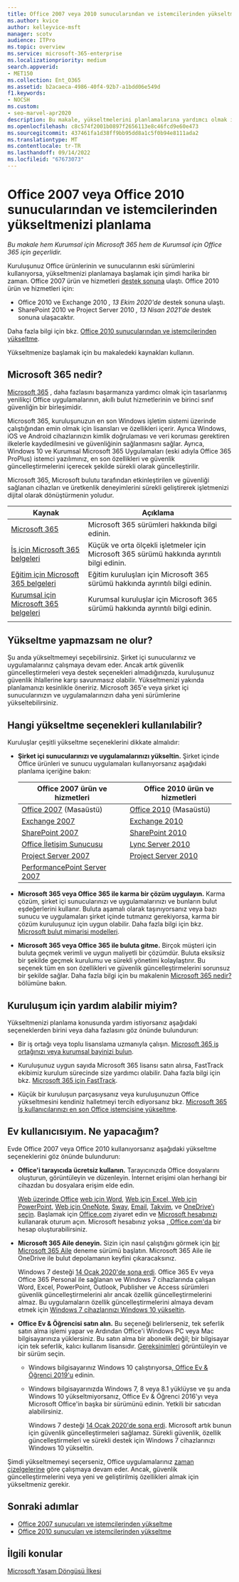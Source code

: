 ```yaml
---
title: Office 2007 veya 2010 sunucularından ve istemcilerinden yükseltmenizi planlama
ms.author: kvice
author: kelleyvice-msft
manager: scotv
audience: ITPro
ms.topic: overview
ms.service: microsoft-365-enterprise
ms.localizationpriority: medium
search.appverid:
- MET150
ms.collection: Ent_O365
ms.assetid: b2acaeca-4986-40f4-92b7-a1bdd06e549d
f1.keywords:
- NOCSH
ms.custom:
- seo-marvel-apr2020
description: Bu makale, yükseltmelerini planlamalarına yardımcı olmak için Office 2007 veya Office 2010 kullanan kullanıcılara yönelik kaynaklar içerir.
ms.openlocfilehash: c8c574f2001b0897f2656113e8c46fcd9e60e473
ms.sourcegitcommit: 437461fa1d38ff9bb95dd8a1c5f0b94e8111ada2
ms.translationtype: MT
ms.contentlocale: tr-TR
ms.lasthandoff: 09/14/2022
ms.locfileid: "67673073"
---
```

# <a name="plan-your-upgrade-from-office-2007-or-office-2010-servers-and-clients"></a>Office 2007 veya Office 2010 sunucularından ve istemcilerinden yükseltmenizi planlama

*Bu makale hem Kurumsal için Microsoft 365 hem de Kurumsal için Office 365 için geçerlidir.*

Kuruluşunuz Office ürünlerinin ve sunucularının eski sürümlerini kullanıyorsa, yükseltmenizi planlamaya başlamak için şimdi harika bir zaman. Office 2007 ürün ve hizmetleri [destek sonuna](upgrade-from-office-2007-servers-and-products.md) ulaştı. Office 2010 ürün ve hizmetleri için:

- Office 2010 ve Exchange 2010 *, 13 Ekim 2020'de* destek sonuna ulaştı. 
- SharePoint 2010 ve Project Server 2010 *, 13 Nisan 2021'de* destek sonuna ulaşacaktır. 

Daha fazla bilgi için bkz. [Office 2010 sunucularından ve istemcilerinden yükseltme](upgrade-from-office-2010-servers-and-products.md).

Yükseltmenize başlamak için bu makaledeki kaynakları kullanın.

## <a name="what-is-microsoft-365"></a>Microsoft 365 nedir?

[Microsoft 365](https://www.microsoft.com/microsoft-365) , daha fazlasını başarmanıza yardımcı olmak için tasarlanmış yenilikçi Office uygulamalarının, akıllı bulut hizmetlerinin ve birinci sınıf güvenliğin bir birleşimidir.

Microsoft 365, kuruluşunuzun en son Windows işletim sistemi üzerinde çalıştığından emin olmak için lisansları ve özellikleri içerir. Ayrıca Windows, iOS ve Android cihazlarınızın kimlik doğrulaması ve veri koruması gerektiren ilkelerle kaydedilmesini ve güvenliğinin sağlanmasını sağlar. Ayrıca, Windows 10 ve Kurumsal Microsoft 365 Uygulamaları (eski adıyla Office 365 ProPlus) istemci yazılımınız, en son özellikleri ve güvenlik güncelleştirmelerini içerecek şekilde sürekli olarak güncelleştirilir.
  
Microsoft 365, Microsoft bulutu tarafından etkinleştirilen ve güvenliği sağlanan cihazları ve üretkenlik deneyimlerini sürekli geliştirerek işletmenizi dijital olarak dönüştürmenin yoludur.
 
|Kaynak|Açıklama|
|---|---|
|[Microsoft 365](https://www.microsoft.com/microsoft-365)|Microsoft 365 sürümleri hakkında bilgi edinin.|
|[İş için Microsoft 365 belgeleri](../admin/index.yml)|Küçük ve orta ölçekli işletmeler için Microsoft 365 sürümü hakkında ayrıntılı bilgi edinin.|
|[Eğitim için Microsoft 365 belgeleri](/microsoft-365/education/)|Eğitim kuruluşları için Microsoft 365 sürümü hakkında ayrıntılı bilgi edinin.|
|[Kurumsal için Microsoft 365 belgeleri](./index.yml)|Kurumsal kuruluşlar için Microsoft 365 sürümü hakkında ayrıntılı bilgi edinin.|
|||

## <a name="what-happens-if-i-dont-upgrade"></a>Yükseltme yapmazsam ne olur?

Şu anda yükseltmemeyi seçebilirsiniz. Şirket içi sunucularınız ve uygulamalarınız çalışmaya devam eder. Ancak artık güvenlik güncelleştirmeleri veya destek seçenekleri almadığınızda, kuruluşunuz güvenlik ihlallerine karşı savunmasız olabilir. Yükseltmenizi yakında planlamanızı kesinlikle öneririz. Microsoft 365'e veya şirket içi sunucularınızın ve uygulamalarınızın daha yeni sürümlerine yükseltebilirsiniz.

## <a name="what-upgrade-options-are-available"></a>Hangi yükseltme seçenekleri kullanılabilir?      

Kuruluşlar çeşitli yükseltme seçeneklerini dikkate almalıdır:

- **Şirket içi sunucularınızı ve uygulamalarınızı yükseltin.** Şirket içinde Office ürünleri ve sunucu uygulamaları kullanıyorsanız aşağıdaki planlama içeriğine bakın:<br/> 

  |Office 2007 ürün ve hizmetleri|Office 2010 ürün ve hizmetleri|
  |---|---|
  |[Office 2007](/DeployOffice/office-2007-end-support-roadmap) (Masaüstü)|[Office 2010](/DeployOffice/office-2010-end-support-roadmap) (Masaüstü)|
  |[Exchange 2007](exchange-2007-end-of-support.md)|[Exchange 2010](exchange-2010-end-of-support.md)|
  |[SharePoint 2007](sharepoint-2007-end-of-support.md)|[SharePoint 2010](upgrade-from-sharepoint-2010.md)|
  |[Office İletişim Sunucusu](/skypeforbusiness/plan-your-deployment/upgrade)|[Lync Server 2010](/skypeforbusiness/plan-your-deployment/upgrade)|
  |[Project Server 2007](project-server-2007-end-of-support.md)|[Project Server 2010](project-server-2010-end-of-support.md)|
  |[PerformancePoint Server 2007](pps-2007-end-of-support.md)||
 
- **Microsoft 365 veya Office 365 ile karma bir çözüm uygulayın.** Karma çözüm, şirket içi sunucularınızı ve uygulamalarınızı ve bunların bulut eşdeğerlerini kullanır. Buluta aşamalı olarak taşınıyorsanız veya bazı sunucu ve uygulamaları şirket içinde tutmanız gerekiyorsa, karma bir çözüm kuruluşunuz için uygun olabilir. Daha fazla bilgi için bkz. [Microsoft bulut mimarisi modelleri](../solutions/cloud-architecture-models.md). 
    
- **Microsoft 365 veya Office 365 ile buluta gitme.** Birçok müşteri için buluta geçmek verimli ve uygun maliyetli bir çözümdür. Buluta eksiksiz bir şekilde geçmek kurulumu ve sürekli yönetimi kolaylaştırır. Bu seçenek tüm en son özellikleri ve güvenlik güncelleştirmelerini sorunsuz bir şekilde sağlar. Daha fazla bilgi için bu makalenin [Microsoft 365 nedir?](#what-is-microsoft-365) bölümüne bakın.
    
## <a name="can-i-get-help-for-my-organization"></a>Kuruluşum için yardım alabilir miyim?

Yükseltmenizi planlama konusunda yardım istiyorsanız aşağıdaki seçeneklerden birini veya daha fazlasını göz önünde bulundurun:

- Bir iş ortağı veya toplu lisanslama uzmanıyla çalışın. [Microsoft 365 iş ortağınızı veya kurumsal bayinizi bulun](https://support.office.com/article/b6c18a9b-2aed-4c84-9d75-af709160258c.aspx). 

- Kuruluşunuz uygun sayıda Microsoft 365 lisansı satın alırsa, FastTrack ekibimiz kurulum sürecinde size yardımcı olabilir. Daha fazla bilgi için bkz. [Microsoft 365 için FastTrack](https://www.microsoft.com/fasttrack/microsoft-365).

- Küçük bir kuruluşun parçasıysanız veya kuruluşunuzun Office yükseltmesini kendiniz halletmeyi tercih ediyorsanız bkz. [Microsoft 365 İş kullanıcılarınızı en son Office istemcisine yükseltme](/office365/admin/setup/upgrade-users-to-latest-office-client). 
  
## <a name="im-a-home-user-what-do-i-do"></a>Ev kullanıcısıyım. Ne yapacağım?

Evde Office 2007 veya Office 2010 kullanıyorsanız aşağıdaki yükseltme seçeneklerini göz önünde bulundurun:

- **Office'i tarayıcıda ücretsiz kullanın.** Tarayıcınızda Office dosyalarını oluşturun, görüntüleyin ve düzenleyin. İnternet erişimi olan herhangi bir cihazdan bu dosyalara erişim elde edin. 

  [Web üzerinde Office](https://products.office.com/office-online/documents-spreadsheets-presentations-office-online) [web için Word](https://go.microsoft.com/fwlink/p/?linkid=746664), [Web için Excel, Web için PowerPoint](https://go.microsoft.com/fwlink/p/?linkid=746665), [Web için OneNote](https://go.microsoft.com/fwlink/p/?linkid=746666), [Sway](https://go.microsoft.com/fwlink/p/?linkid=746674), [Email](https://go.microsoft.com/fwlink/p/?linkid=746675), [Takvim](https://go.microsoft.com/fwlink/p/?linkid=746678), [](https://go.microsoft.com/fwlink/p/?linkid=746676) ve [OneDrive'ı seçin](https://go.microsoft.com/fwlink/p/?linkid=746679). Başlamak için [Office.com](https://office.com) ziyaret edin ve [Microsoft hesabınızı](https://account.microsoft.com/account) kullanarak oturum açın. Microsoft hesabınız yoksa [, Office.com'da](https://office.com) bir hesap oluşturabilirsiniz.

- **Microsoft 365 Aile deneyin.** Sizin için nasıl çalıştığını görmek için [bir Microsoft 365 Aile](https://www.microsoft.com/microsoft-365/p/microsoft-365-family/cfq7ttc0k5dm?rtc=2&activetab=pivot:overviewtab) deneme sürümü başlatın. Microsoft 365 Aile ile OneDrive ile bulut depolamanın keyfini çıkaracaksınız.

  Windows 7 desteği [14 Ocak 2020'de sona erdi](https://www.microsoft.com/microsoft-365/windows/end-of-windows-7-support). Office 365 Ev veya Office 365 Personal ile sağlanan ve Windows 7 cihazlarında çalışan Word, Excel, PowerPoint, Outlook, Publisher ve Access sürümleri güvenlik güncelleştirmelerini alır ancak özellik güncelleştirmelerini almaz. Bu uygulamaların özellik güncelleştirmelerini almaya devam etmek için [Windows 7 cihazlarınızı Windows 10 yükseltin](https://support.microsoft.com/help/12435/windows-10-upgrade-faq).
    
- **Office Ev &amp; Öğrencisi satın alın.** Bu seçeneği belirlerseniz, tek seferlik satın alma işlemi yapar ve Ardından Office'i Windows PC veya Mac bilgisayarınıza yüklersiniz. Bu satın alma bir abonelik değil; bir bilgisayar için tek seferlik, kalıcı kullanım lisansıdır. [Gereksinimleri](https://office.com/systemrequirements) görüntüleyin ve bir sürüm seçin.

  - Windows bilgisayarınız Windows 10 çalıştırıyorsa[, Office Ev & Öğrenci 2019'u](https://www.microsoft.com/p/office-home-student-2019/cfq7ttc0k7c8) edinin.

  - Windows bilgisayarınızda Windows 7, 8 veya 8.1 yüklüyse ve şu anda Windows 10 yükseltmiyorsanız, Office Ev & Öğrenci 2016'yı veya Microsoft Office'in başka bir sürümünü edinin. Yetkili bir satıcıdan alabilirsiniz.
     
    Windows 7 desteği [14 Ocak 2020'de sona erdi](https://www.microsoft.com/microsoft-365/windows/end-of-windows-7-support). Microsoft artık bunun için güvenlik güncelleştirmeleri sağlamaz. Sürekli güvenlik, özellik güncelleştirmeleri ve sürekli destek için Windows 7 cihazlarınızı Windows 10 yükseltin.

Şimdi yükseltmemeyi seçerseniz, Office uygulamalarınız [zaman çizelgelerine](https://support.microsoft.com/lifecycle/search/13615) göre çalışmaya devam eder. Ancak, güvenlik güncelleştirmelerini veya yeni ve geliştirilmiş özellikleri almak için yükseltmeniz gerekir.
   
## <a name="next-steps"></a>Sonraki adımlar

- [Office 2007 sunucuları ve istemcilerinden yükseltme](upgrade-from-office-2007-servers-and-products.md)
- [Office 2010 sunucuları ve istemcilerinden yükseltme](upgrade-from-office-2010-servers-and-products.md)
   
## <a name="related-topics"></a>İlgili konular
  
[Microsoft Yaşam Döngüsü İlkesi](/lifecycle/)